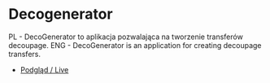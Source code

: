 # Decogenerator

PL - DecoGenerator to aplikacja pozwalająca na tworzenie transferów decoupage.
ENG - DecoGenerator is an application for creating decoupage transfers.

* [Podgląd / Live](https://mativve.github.io/DecoGenerator/)
